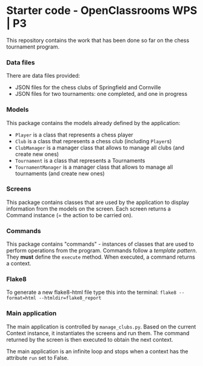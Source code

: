 # Starter code - OpenClassrooms WPS | P3

This repository contains the work that has been done so far on the chess tournament program.

### Data files

There are data files provided:
- JSON files for the chess clubs of Springfield and Cornville
- JSON files for two tournaments: one completed, and one in progress

### Models

This package contains the models already defined by the application:
* `Player` is a class that represents a chess player
* `Club` is a class that represents a chess club (including `Player`s)
* `ClubManager` is a manager class that allows to manage all clubs (and create new ones)
* `Tournament` is a class that represents a Tournaments
* `TournamentManager` is a manager class that allows to manage all tournaments (and create new ones)

### Screens

This package contains classes that are used by the application to display information from the models on the screen.
Each screen returns a Command instance (= the action to be carried on).

### Commands

This package contains "commands" - instances of classes that are used to perform operations from the program.
Commands follow a *template pattern*. They **must** define the `execute` method.
When executed, a command returns a context.

### Flake8

To generate a new flake8-html file type this into the terminal:
`flake8 --format=html --htmldir=flake8_report`

### Main application

The main application is controlled by `manage_clubs.py`. Based on the current Context instance, it instantiates the screens and run them. The command returned by the screen is then executed to obtain the next context.

The main application is an infinite loop and stops when a context has the attribute `run` set to False.
